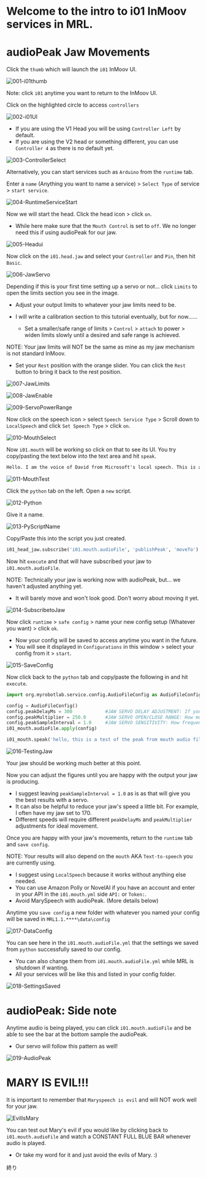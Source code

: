 Welcome to the intro to i01 InMoov services in MRL. 
= 

audioPeak Jaw Movements
=


Click the ```thumb``` which will launch the ```i01``` InMoov UI.

![001-i01thumb](https://github.com/CyberSyntek/i01InMoovIntro/assets/81597534/40d01e00-8c01-4508-beb3-15f7abaafdee)

Note: click ```i01``` anytime you want to return to the InMoov UI. 

Click on the highlighted circle to access ```controllers```

![002-i01UI](https://github.com/CyberSyntek/i01InMoovIntro/assets/81597534/9459eeed-7e0d-402a-913f-308062e153e9)


- If you are using the V1 Head you will be using ```Controller Left``` by default.
- If you are using the V2 head or something different, you can use ```Controller 4``` as there is no default yet. 

![003-ControllerSelect](https://github.com/CyberSyntek/i01InMoovIntro/assets/81597534/f80e752c-26ed-4f4a-a841-abf08c2d68c9)

Alternatively, you can start services such as ```Arduino``` from the ```runtime``` tab.

Enter a ```name``` (Anything you want to name a service) > ```Select Type``` of service > ```start service```. 

![004-RuntimeServiceStart](https://github.com/CyberSyntek/i01InMoovIntro/assets/81597534/711eae60-90ca-479b-a2f2-bc7176b2ba34)

Now we will start the head. Click the head icon > click ```on```. 
- While here make sure that the ```Mouth Control``` is set to ```off```. We no longer need this if using audioPeak for our jaw.
  
![005-Headui](https://github.com/CyberSyntek/i01InMoovIntro/assets/81597534/bab88ab9-6464-4959-9eb8-83e11a6b900a)


Now click on the ```i01.head.jaw``` and select your ```Controller``` and ```Pin```, then hit ```Basic```. 

![006-JawServo](https://github.com/CyberSyntek/i01InMoovIntro/assets/81597534/b09e7451-3b36-47ae-9995-def7c0fd06f3)

Depending if this is your first time setting up a servo or not... click ```Limits``` to open the limits section you see in the image. 
- Adjust your output limits to whatever your jaw limits need to be.

- I will write a calibration section to this tutorial eventually, but for now......
     - Set a smaller/safe range of limits > ```Control``` > ```attach``` to power > widen limits slowly until a desired and safe range is achieved.

NOTE: Your jaw limits will NOT be the same as mine as my jaw mechanism is not standard InMoov.

- Set your ```Rest``` position with the orange slider. You can click the ```Rest``` button to bring it back to the rest position. 

![007-JawLimits](https://github.com/CyberSyntek/i01InMoovIntro/assets/81597534/174ad7b1-ff08-412c-9880-8b3ea2e54dc4)

![008-JawEnable](https://github.com/CyberSyntek/i01InMoovIntro/assets/81597534/addf26ec-6b6a-451b-aa0b-81e43efdebc8)

![009-ServoPowerRange](https://github.com/CyberSyntek/i01InMoovIntro/assets/81597534/fd37df1c-8ed0-458b-8f43-ac06b9c4a47a)

Now click on the speech icon > select ```Speech Service Type``` > Scroll down to ```LocalSpeech``` and click ```Set Speech Type``` > click ```on```. 

![010-MouthSelect](https://github.com/CyberSyntek/i01InMoovIntro/assets/81597534/4bc96135-177e-4488-974a-cf583909d47e)

Now ```i01.mouth``` will be working so click on that to see its UI. You try copy/pasting the text below into the text area and hit ```speak```.

```xml
Hello. I am the voice of David from Microsoft's local speech. This is an example of me speaking.
```

![011-MouthTest](https://github.com/CyberSyntek/i01InMoovIntro/assets/81597534/4cc1d9d4-4dc3-4604-93e0-86c43aacdc09)

Click the ```python``` tab on the left. Open a ```new``` script. 

![012-Python](https://github.com/CyberSyntek/i01InMoovIntro/assets/81597534/738eeac4-06e3-45ca-b6db-ccd947f55012)

Give it a name. 

![013-PyScriptName](https://github.com/CyberSyntek/i01InMoovIntro/assets/81597534/74118779-36aa-4f92-a845-3dacd067a15b)

Copy/Paste this into the script you just created.

```py
i01_head_jaw.subscribe('i01.mouth.audioFile', 'publishPeak', 'moveTo')
```

Now hit ```execute``` and that will have subscribed your jaw to ```i01.mouth.audioFile```.

NOTE: Technically your jaw is working now with audioPeak, but... we haven't adjusted anything yet. 
   - It will barely move and won't look good. Don't worry about moving it yet. 

![014-SubscribetoJaw](https://github.com/CyberSyntek/i01InMoovIntro/assets/81597534/f24dbc75-f9ca-482d-996b-b870cd7b1fbb)

Now click ```runtime``` > ```safe config``` > name your new config setup (Whatever you want) > click ```ok```. 
- Now your config will be saved to access anytime you want in the future. 
 - You will see it displayed in ```Configurations``` in this window > select your config from it > ```start```.

![015-SaveConfig](https://github.com/CyberSyntek/i01InMoovIntro/assets/81597534/8ef1cb56-ac48-421f-b442-1e1c5be05635)

Now click back to the ```python``` tab and copy/paste the following in and hit ```execute```. 

```py 
import org.myrobotlab.service.config.AudioFileConfig as AudioFileConfig

config = AudioFileConfig()
config.peakDelayMs = 300            #JAW SERVO DELAY ADJUSTMENT: If you need to delay the servo to line up with audio.
config.peakMultiplier = 250.0       #JAW SERVO OPEN/CLOSE RANGE: How much the mouth can open.
config.peakSampleInterval = 1.0     #JAW SERVO SENSITIVITY: How frequently the servo can respond to the audioPeak. 
i01_mouth.audioFile.apply(config)

i01_mouth.speak('hello, this is a test of the peak from mouth audio file')
```

![016-TestingJaw](https://github.com/CyberSyntek/i01InMoovIntro/assets/81597534/de9904ca-39a0-45dd-8286-b12fc2d15b06)

Your jaw should be working much better at this point. 

Now you can adjust the figures until you are happy with the output your jaw is producing. 
- I suggest leaving ```peakSampleInterval = 1.0``` as is as that will give you the best results with a servo.
- It can also be helpful to reduce your jaw's speed a little bit. For example, I often have my jaw set to 170.
- Different speeds will require different ```peakDelayMs``` and ```peakMultiplier``` adjustments for ideal movement.

Once you are happy with your jaw's movements, return to the ```runtime``` tab and ```save config```. 

NOTE: Your results will also depend on the ```mouth``` AKA ```Text-to-speech``` you are currently using. 
- I suggest using ```LocalSpeech``` because it works without anything else needed.
- You can use Amazon Polly or NovelAI if you have an account and enter in your API in the ```i01.mouth.yml``` side ```API:``` or ```Token:```.  
- Avoid MarySpeech with audioPeak. (More details below)

Anytime you ```save config``` a new folder with whatever you named your config will be saved in ```MRL1.1.****\data\config```

![017-DataConfig](https://github.com/CyberSyntek/i01InMoovIntro/assets/81597534/6421d2c7-ce8e-4991-8deb-6c7a4ed177ad)

You can see here in the ```i01.mouth.audioFile.yml``` that the settings we saved from ```python``` successfully saved to our config. 
  - You can also change them from ```i01.mouth.audioFile.yml``` while MRL is shutdown if wanting. 
  - All your services will be like this and listed in your config folder. 

![018-SettingsSaved](https://github.com/CyberSyntek/i01InMoovIntro/assets/81597534/a6673c9a-61ab-463f-bded-963d49282ebd)

audioPeak: Side note
= 

Anytime audio is being played, you can click ```i01.mouth.audioFile``` and be able to see the bar at the bottom sample the audioPeak. 
- Our servo will follow this pattern as well!

![019-AudioPeak](https://github.com/CyberSyntek/i01InMoovIntro/assets/81597534/2e2bc6ad-fe53-404f-a45e-7da8ab4a1338)

MARY IS EVIL!!!
=

It is important to remember that ```Maryspeech is evil``` and will NOT work well for your jaw. 

![EvilIsMary](https://github.com/CyberSyntek/i01InMoovIntro/assets/81597534/9e5063cb-b536-4d82-8030-b929c26a200b)

You can test out Mary's evil if you would like by clicking back to ```i01.mouth.audioFile``` and watch a CONSTANT FULL BLUE BAR whenever audio is played. 
- Or take my word for it and just avoid the evils of Mary. :)

終り
